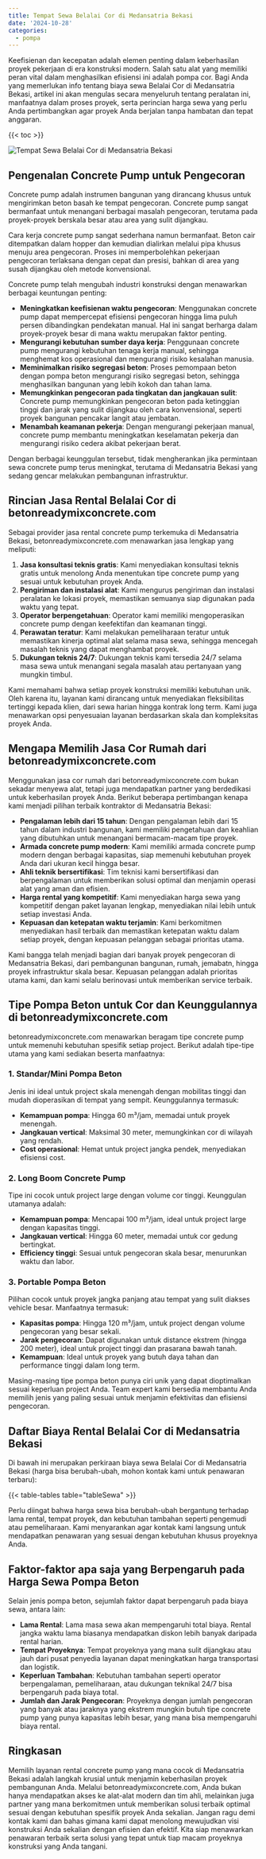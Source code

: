 ```yaml
---
title: Tempat Sewa Belalai Cor di Medansatria Bekasi
date: '2024-10-28'
categories:
  - pompa
---
```


Keefisienan dan kecepatan adalah elemen penting dalam keberhasilan proyek pekerjaan di era konstruksi modern. Salah satu alat yang memiliki peran vital dalam menghasilkan efisiensi ini adalah pompa cor. Bagi Anda yang memerlukan info tentang biaya sewa Belalai Cor di Medansatria Bekasi, artikel ini akan mengulas secara menyeluruh tentang peralatan ini, manfaatnya dalam proses proyek, serta perincian harga sewa yang perlu Anda pertimbangkan agar proyek Anda berjalan tanpa hambatan dan tepat anggaran.

{{< toc >}}

![Tempat Sewa Belalai Cor di Medansatria Bekasi](https://betoncor8.github.io/pump/concrete-pump%20(7).png)

## Pengenalan Concrete Pump untuk Pengecoran

Concrete pump adalah instrumen bangunan yang dirancang khusus untuk mengirimkan beton basah ke tempat pengecoran. Concrete pump sangat bermanfaat untuk menangani berbagai masalah pengecoran, terutama pada proyek-proyek berskala besar atau area yang sulit dijangkau.

Cara kerja concrete pump sangat sederhana namun bermanfaat. Beton cair ditempatkan dalam hopper dan kemudian dialirkan melalui pipa khusus menuju area pengecoran. Proses ini memperbolehkan pekerjaan pengecoran terlaksana dengan cepat dan presisi, bahkan di area yang susah dijangkau oleh metode konvensional.

Concrete pump telah mengubah industri konstruksi dengan menawarkan berbagai keuntungan penting:

- **Meningkatkan keefisienan waktu pengecoran**: Menggunakan concrete pump dapat mempercepat efisiensi pengecoran hingga lima puluh persen dibandingkan pendekatan manual. Hal ini sangat berharga dalam proyek-proyek besar di mana waktu merupakan faktor penting.
- **Mengurangi kebutuhan sumber daya kerja**: Penggunaan concrete pump mengurangi kebutuhan tenaga kerja manual, sehingga menghemat kos operasional dan mengurangi risiko kesalahan manusia.
- **Meminimalkan risiko segregasi beton**: Proses pemompaan beton dengan pompa beton mengurangi risiko segregasi beton, sehingga menghasilkan bangunan yang lebih kokoh dan tahan lama.
- **Memungkinkan pengecoran pada tingkatan dan jangkauan sulit**: Concrete pump memungkinkan pengecoran beton pada ketinggian tinggi dan jarak yang sulit dijangkau oleh cara konvensional, seperti proyek bangunan pencakar langit atau jembatan.
- **Menambah keamanan pekerja**: Dengan mengurangi pekerjaan manual, concrete pump membantu meningkatkan keselamatan pekerja dan mengurangi risiko cedera akibat pekerjaan berat.

Dengan berbagai keunggulan tersebut, tidak mengherankan jika permintaan sewa concrete pump terus meningkat, terutama di Medansatria Bekasi yang sedang gencar melakukan pembangunan infrastruktur.

## Rincian Jasa Rental Belalai Cor di betonreadymixconcrete.com

Sebagai provider jasa rental concrete pump terkemuka di Medansatria Bekasi, betonreadymixconcrete.com menawarkan jasa lengkap yang meliputi:

1. **Jasa konsultasi teknis gratis**: Kami menyediakan konsultasi teknis gratis untuk menolong Anda menentukan tipe concrete pump yang sesuai untuk kebutuhan proyek Anda.
2. **Pengiriman dan instalasi alat**: Kami mengurus pengiriman dan instalasi peralatan ke lokasi proyek, memastikan semuanya siap digunakan pada waktu yang tepat.
3. **Operator berpengetahuan**: Operator kami memiliki mengoperasikan concrete pump dengan keefektifan dan keamanan tinggi.
4. **Perawatan teratur**: Kami melakukan pemeliharaan teratur untuk memastikan kinerja optimal alat selama masa sewa, sehingga mencegah masalah teknis yang dapat menghambat proyek.
5. **Dukungan teknis 24/7**: Dukungan teknis kami tersedia 24/7 selama masa sewa untuk menangani segala masalah atau pertanyaan yang mungkin timbul.

Kami memahami bahwa setiap proyek konstruksi memiliki kebutuhan unik. Oleh karena itu, layanan kami dirancang untuk menyediakan fleksibilitas tertinggi kepada klien, dari sewa harian hingga kontrak long term. Kami juga menawarkan opsi penyesuaian layanan berdasarkan skala dan kompleksitas proyek Anda.

## Mengapa Memilih Jasa Cor Rumah dari betonreadymixconcrete.com

Menggunakan jasa cor rumah dari betonreadymixconcrete.com bukan sekadar menyewa alat, tetapi juga mendapatkan partner yang berdedikasi untuk keberhasilan proyek Anda. Berikut beberapa pertimbangan kenapa kami menjadi pilihan terbaik kontraktor di Medansatria Bekasi:

- **Pengalaman lebih dari 15 tahun**: Dengan pengalaman lebih dari 15 tahun dalam industri bangunan, kami memiliki pengetahuan dan keahlian yang dibutuhkan untuk menangani bermacam-macam tipe proyek.
- **Armada concrete pump modern**: Kami memiliki armada concrete pump modern dengan berbagai kapasitas, siap memenuhi kebutuhan proyek Anda dari ukuran kecil hingga besar.
- **Ahli teknik bersertifikasi**: Tim teknisi kami bersertifikasi dan berpengalaman untuk memberikan solusi optimal dan menjamin operasi alat yang aman dan efisien.
- **Harga rental yang kompetitif**: Kami menyediakan harga sewa yang kompetitif dengan paket layanan lengkap, menyediakan nilai lebih untuk setiap investasi Anda.
- **Kepuasan dan ketepatan waktu terjamin**: Kami berkomitmen menyediakan hasil terbaik dan memastikan ketepatan waktu dalam setiap proyek, dengan kepuasan pelanggan sebagai prioritas utama.

Kami bangga telah menjadi bagian dari banyak proyek pengecoran di Medansatria Bekasi, dari pembangunan bangunan, rumah, jemabatn, hingga proyek infrastruktur skala besar. Kepuasan pelanggan adalah prioritas utama kami, dan kami selalu berinovasi untuk memberikan service terbaik.

## Tipe Pompa Beton untuk Cor dan Keunggulannya di betonreadymixconcrete.com

betonreadymixconcrete.com menawarkan beragam tipe concrete pump untuk memenuhi kebutuhan spesifik setiap project. Berikut adalah tipe-tipe utama yang kami sediakan beserta manfaatnya:

### 1\. Standar/Mini Pompa Beton

Jenis ini ideal untuk project skala menengah dengan mobilitas tinggi dan mudah dioperasikan di tempat yang sempit. Keunggulannya termasuk:

- **Kemampuan pompa**: Hingga 60 m³/jam, memadai untuk proyek menengah.
- **Jangkauan vertical**: Maksimal 30 meter, memungkinkan cor di wilayah yang rendah.
- **Cost operasional**: Hemat untuk project jangka pendek, menyediakan efisiensi cost.

### 2\. Long Boom Concrete Pump

Tipe ini cocok untuk project large dengan volume cor tinggi. Keunggulan utamanya adalah:

- **Kemampuan pompa**: Mencapai 100 m³/jam, ideal untuk project large dengan kapasitas tinggi.
- **Jangkauan vertical**: Hingga 60 meter, memadai untuk cor gedung bertingkat.
- **Efficiency tinggi**: Sesuai untuk pengecoran skala besar, menurunkan waktu dan labor.

### 3\. Portable Pompa Beton

Pilihan cocok untuk proyek jangka panjang atau tempat yang sulit diakses vehicle besar. Manfaatnya termasuk:

- **Kapasitas pompa**: Hingga 120 m³/jam, untuk project dengan volume pengecoran yang besar sekali.
- **Jarak pengecoran**: Dapat digunakan untuk distance ekstrem (hingga 200 meter), ideal untuk project tinggi dan prasarana bawah tanah.
- **Kemampuan**: Ideal untuk proyek yang butuh daya tahan dan performance tinggi dalam long term.

Masing-masing tipe pompa beton punya ciri unik yang dapat dioptimalkan sesuai keperluan project Anda. Team expert kami bersedia membantu Anda memilih jenis yang paling sesuai untuk menjamin efektivitas dan efisiensi pengecoran.

## Daftar Biaya Rental Belalai Cor di Medansatria Bekasi

Di bawah ini merupakan perkiraan biaya sewa Belalai Cor di Medansatria Bekasi (harga bisa berubah-ubah, mohon kontak kami untuk penawaran terbaru):

{{< table-tables table="tableSewa" >}}

Perlu diingat bahwa harga sewa bisa berubah-ubah bergantung terhadap lama rental, tempat proyek, dan kebutuhan tambahan seperti pengemudi atau pemeliharaan. Kami menyarankan agar kontak kami langsung untuk mendapatkan penawaran yang sesuai dengan kebutuhan khusus proyeknya Anda.

## Faktor-faktor apa saja yang Berpengaruh pada Harga Sewa Pompa Beton

Selain jenis pompa beton, sejumlah faktor dapat berpengaruh pada biaya sewa, antara lain:

- **Lama Rental**: Lama masa sewa akan mempengaruhi total biaya. Rental jangka waktu lama biasanya mendapatkan diskon lebih banyak daripada rental harian.
- **Tempat Proyeknya**: Tempat proyeknya yang mana sulit dijangkau atau jauh dari pusat penyedia layanan dapat meningkatkan harga transportasi dan logistik.
- **Keperluan Tambahan**: Kebutuhan tambahan seperti operator berpengalaman, pemeliharaan, atau dukungan teknikal 24/7 bisa berpengaruh pada biaya total.
- **Jumlah dan Jarak Pengecoran**: Proyeknya dengan jumlah pengecoran yang banyak atau jaraknya yang ekstrem mungkin butuh tipe concrete pump yang punya kapasitas lebih besar, yang mana bisa mempengaruhi biaya rental.

## Ringkasan

Memilih layanan rental concrete pump yang mana cocok di Medansatria Bekasi adalah langkah krusial untuk menjamin keberhasilan proyek pembangunan Anda. Melalui betonreadymixconcrete.com, Anda bukan hanya mendapatkan akses ke alat-alat modern dan tim ahli, melainkan juga partner yang mana berkomitmen untuk memberikan solusi terbaik optimal sesuai dengan kebutuhan spesifik proyek Anda sekalian. Jangan ragu demi kontak kami dan bahas gimana kami dapat menolong mewujudkan visi konstruksi Anda sekalian dengan efisien dan efektif. Kita siap menawarkan penawaran terbaik serta solusi yang tepat untuk tiap macam proyeknya konstruksi yang Anda tangani.

